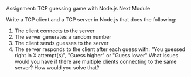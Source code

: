 Assignment: TCP guessing game with Node.js Next Module

Write a TCP client and a TCP server in Node.js that does the following:

1. The client connects to the server
2. The server generates a random number
3. The client sends guesses to the server
4. The server responds to the client after each guess with: "You guessed right in X attempt(s)", "Guess higher" or "Guess lower"
What issues would you have if there are multiple clients connecting to the same server? How would you solve that?
